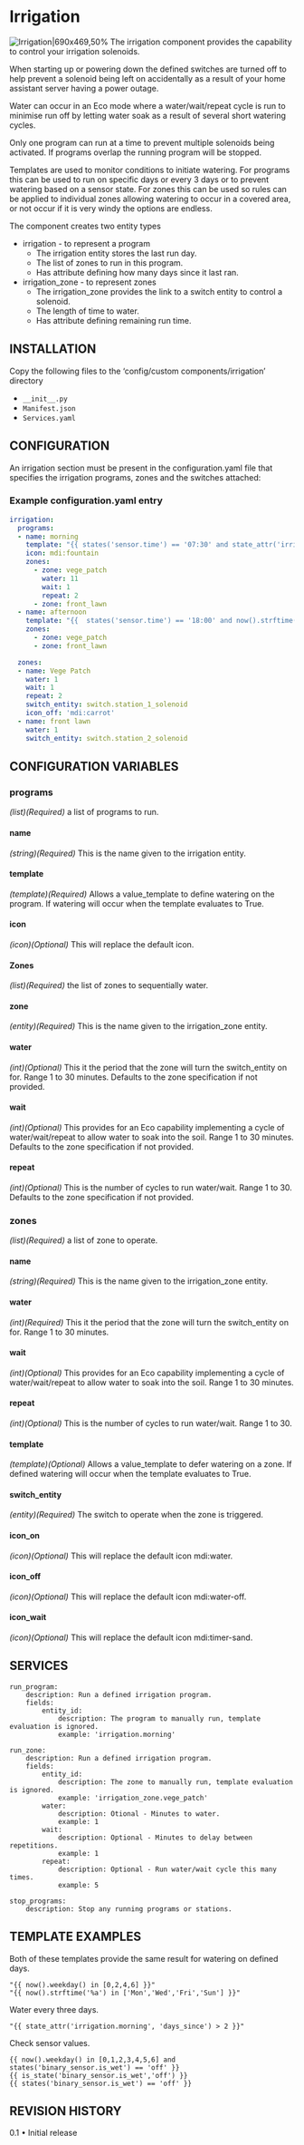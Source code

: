 # Irrigation
![Irrigation|690x469,50%](irrigation.PNG)
The irrigation component provides the capability to control your irrigation solenoids.

When starting up or powering down the defined switches are turned off to help prevent a solenoid being left on accidentally as a result of your home assistant server having a power outage.

Water can occur in an Eco mode where a water/wait/repeat cycle is run to minimise run off by letting water soak as a result of several short watering cycles.

Only one program can run at a time to prevent multiple solenoids being activated. If programs overlap the running program will be stopped.

Templates are used to monitor conditions to initiate watering. For programs this can be used to run on specific days or every 3 days or to prevent watering based on a sensor state. For zones this can be used so rules can be applied to individual zones allowing watering to occur in a covered area, or not occur if it is very windy the options are endless.

The component creates two entity types
* irrigation - to represent a program
  - The irrigation entity stores the last run day.
  - The list of zones to run in this program.
  - Has attribute defining how many days since it last ran.
* irrigation_zone - to represent zones
  - The irrigation_zone provides the link to a switch entity to control a solenoid.
  - The length of time to water.
  - Has attribute defining remaining run time.

## INSTALLATION
Copy the following files to the ‘config/custom components/irrigation’ directory 
* `__init__.py`
* `Manifest.json`
* `Services.yaml`

## CONFIGURATION
An irrigation section must be present in the configuration.yaml file that specifies the irrigation programs, zones and the switches attached:
### Example configuration.yaml entry
```yaml
irrigation:
  programs:
  - name: morning
    template: "{{ states('sensor.time') == '07:30' and state_attr('irrigation.morning', 'days_since') > 5 }}"
    icon: mdi:fountain
    zones:
      - zone: vege_patch
        water: 11
        wait: 1
        repeat: 2
      - zone: front_lawn
  - name: afternoon
    template: "{{  states('sensor.time') == '18:00' and now().strftime('%a') in ['Mon','Wed','Thu','Fri','Sun'] }}"
    zones:
      - zone: vege_patch
      - zone: front_lawn

  zones:
  - name: Vege Patch
    water: 1
    wait: 1
    repeat: 2
    switch_entity: switch.station_1_solenoid
    icon_off: 'mdi:carrot'
  - name: front lawn
    water: 1
    switch_entity: switch.station_2_solenoid
```
## CONFIGURATION VARIABLES

### programs
*(list)(Required)* a list of programs to run.
#### name
*(string)(Required)* This is the name given to the irrigation entity.
#### template
*(template)(Required)* Allows a value_template to define watering on the program. If watering will occur when the template evaluates to True.
#### icon
*(icon)(Optional)* This will replace the default icon.
#### Zones 
*(list)(Required)* the list of zones to sequentially water.
#### zone
*(entity)(Required)* This is the name given to the irrigation_zone entity.
#### water
*(int)(Optional)* This it the period that the zone will turn the switch_entity on for. Range 1 to 30 minutes. Defaults to the zone specification if not provided.
#### wait
*(int)(Optional)* This provides for an Eco capability implementing a cycle of water/wait/repeat to allow water to soak into the soil. Range 1 to 30 minutes. Defaults to the zone specification if not provided.
#### repeat
*(int)(Optional)* This is the number of cycles to run water/wait. Range 1 to 30. Defaults to the zone specification if not provided.
### zones
*(list)(Required)* a list of zone to operate.
#### name
*(string)(Required)* This is the name given to the irrigation_zone entity.
#### water
*(int)(Required)* This it the period that the zone will turn the switch_entity on for. Range 1 to 30 minutes.
#### wait
*(int)(Optional)* This provides for an Eco capability implementing a cycle of water/wait/repeat to allow water to soak into the soil. Range 1 to 30 minutes.
#### repeat
*(int)(Optional)* This is the number of cycles to run water/wait. Range 1 to 30.
#### template
*(template)(Optional)* Allows a value_template to defer watering on a zone. If defined watering will occur when the template evaluates to True.
#### switch_entity
*(entity)(Required)* The switch to operate when the zone is triggered.
#### icon_on
*(icon)(Optional)* This will replace the default icon mdi:water.
#### icon_off
*(icon)(Optional)* This will replace the default icon mdi:water-off.
#### icon_wait
*(icon)(Optional)* This will replace the default icon mdi:timer-sand.

## SERVICES
```
run_program:
    description: Run a defined irrigation program.
    fields:
        entity_id:
            description: The program to manually run, template evaluation is ignored.
            example: 'irrigation.morning'

run_zone:
    description: Run a defined irrigation program.
    fields:
        entity_id:
            description: The zone to manually run, template evaluation is ignored.
            example: 'irrigation_zone.vege_patch'
        water:
            description: Otional - Minutes to water.
            example: 1
        wait:
            description: Optional - Minutes to delay between repetitions.
            example: 1
        repeat:
            description: Optional - Run water/wait cycle this many times.
            example: 5

stop_programs:
    description: Stop any running programs or stations.
```

## TEMPLATE EXAMPLES
Both of these templates provide the same result for watering on defined days.
```
"{{ now().weekday() in [0,2,4,6] }}"
"{{ now().strftime('%a') in ['Mon','Wed','Fri','Sun'] }}"
```
Water every three days.
```
"{{ state_attr('irrigation.morning', 'days_since') > 2 }}"
```

Check sensor values.
```
{{ now().weekday() in [0,1,2,3,4,5,6] and states('binary_sensor.is_wet') == 'off' }}
{{ is_state('binary_sensor.is_wet','off') }}
{{ states('binary_sensor.is_wet') == 'off' }}
```
## REVISION HISTORY
0.1
•	Initial release


